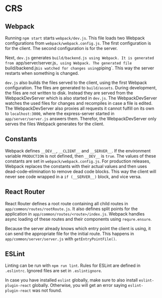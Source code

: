 # CRS

## Webpack
Running `npm start` starts `webpack/dev.js`. This file loads two Webpack configurations from `webpack/webpack.config.js`.
The first configuration is for the client. The second configuration is for the server.

Next, `dev.js` generates `build/backend.js using Webpack. It is generated from `app/server/server.js`, using Webpack.
The generated file `build/backend.js` is watched for changes using `piping`. This way the server restarts when something is changed.

`dev.js` also builds the files served to the client, using the first Webpack configuration.
The files are generated to `build/assets`. During development, the files are not written to disk. Instead they are served from the WebpackDevServer which is also started in `dev.js`.
The WebpackDevServer watches the used files for changes and recompiles in case a file is edited.
The WebpackDevServer also proxies all requests it cannot fulfill on its own to `localhost:3000`, where
the express-server started in `app/server/server.js` answers them. Therefor, the WebpackDevServer only serves the files Webpack generates for the client.


## Constants
Webpack defines `__DEV__`, `__CLIENT__` and `__SERVER__`.
If the environment variable `PRODUCTION` is not defined, then `__DEV__` is `true`.
The values of these constants are set in `webpack/webpack.config.js`.
For production releases, Webpack replaces the constants with their actual values and then uses dead-code-elimination to remove dead code blocks.
This way the client will never see code wrapped in a `if (__SERVER__)` block, and vice versa.


## React Router
React Router defines a root route containing all child routes in `app/common/routes/rootRoute.js`.
It also defines split points for the application in `app/common/routes/<route>/index.js`.
Webpack handles async loading of these routes and their components using `requre.ensure`.

Because the server already knows which entry point the client is using, it can send the appropriate file for the initial route.
This happens in `app/common/server/server.js` with `getEntryPointFile()`.

## ESLint
Linting can be run with `npm run lint`.
Rules for ESLint are defined in `.eslintrc`.
Ignored files are set in `.eslintignore`.

In case you have installed `eslint` globally, make sure to also install `eslint-plugin-react` globally.
Otherwise, you will get an error saying `eslint-plugin-react` was not found.
